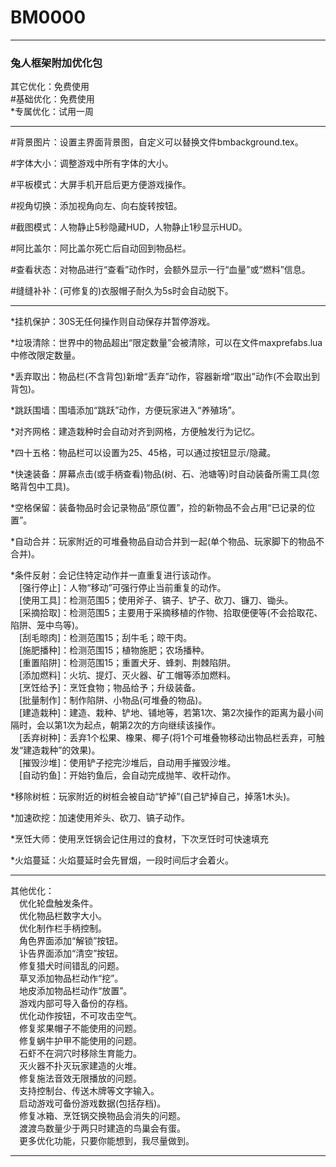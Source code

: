 
# BM0000  

------

### 兔人框架附加优化包  

其它优化：免费使用  
\#基础优化：免费使用  
\*专属优化：试用一周  
  
------
  
  
\#背景图片：设置主界面背景图，自定义可以替换文件bmbackground.tex。  
  
\#字体大小：调整游戏中所有字体的大小。  
  
\#平板模式：大屏手机开启后更方便游戏操作。  
  
\#视角切换：添加视角向左、向右旋转按钮。  
  
\#截图模式：人物静止5秒隐藏HUD，人物静止1秒显示HUD。  
  
\#阿比盖尔：阿比盖尔死亡后自动回到物品栏。  

\#查看状态：对物品进行“查看”动作时，会额外显示一行“血量”或“燃料”信息。  
  
\#缝缝补补：(可修复的)衣服帽子耐久为5s时会自动脱下。  
  
------
  
\*挂机保护：30S无任何操作则自动保存并暂停游戏。  
  
\*垃圾清除：世界中的物品超出“限定数量”会被清除，可以在文件maxprefabs.lua中修改限定数量。  

\*丢弃取出：物品栏(不含背包)新增“丢弃”动作，容器新增“取出”动作(不会取出到背包)。  
  
\*跳跃围墙：围墙添加“跳跃”动作，方便玩家进入“养殖场”。  
  
\*对齐网格：建造栽种时会自动对齐到网格，方便触发行为记忆。  
  
\*四十五格：物品栏可以设置为25、45格，可以通过按钮显示/隐藏。  
  
\*快速装备：屏幕点击(或手柄查看)物品(树、石、池塘等)时自动装备所需工具(忽略背包中工具)。  
  
\*空格保留：装备物品时会记录物品“原位置”，捡的新物品不会占用“已记录的位置”。  
  
\*自动合并：玩家附近的可堆叠物品自动合并到一起(单个物品、玩家脚下的物品不合并)。  
  
\*条件反射：会记住特定动作并一直重复进行该动作。  
　[强行停止]：人物“移动”可强行停止当前重复的动作。  
　[使用工具]：检测范围5；使用斧子、镐子、铲子、砍刀、镰刀、锄头。  
　[采摘拾取]：检测范围5；主要用于采摘移植的作物、拾取便便等(不会拾取花、陷阱、笼中鸟等)。  
　[刮毛晾肉]：检测范围15；刮牛毛；晾干肉。  
　[施肥播种]：检测范围15；植物施肥；农场播种。  
　[重置陷阱]：检测范围15；重置犬牙、蜂刺、荆棘陷阱。  
　[添加燃料]：火坑、提灯、灭火器、矿工帽等添加燃料。  
　[烹饪给予]：烹饪食物；物品给予；升级装备。  
　[批量制作]：制作陷阱、小物品(可堆叠的物品)。  
　[建造栽种]：建造、栽种、铲地、铺地等，若第1次、第2次操作的距离为最小间隔时，会以第1次为起点，朝第2次的方向继续该操作。  
　[丢弃树种]：丢弃1个松果、橡果、椰子(将1个可堆叠物移动出物品栏丢弃，可触发“建造栽种”的效果)。  
　[摧毁沙堆]：使用铲子挖完沙堆后，自动用手摧毁沙堆。  
　[自动钓鱼]：开始钓鱼后，会自动完成抛竿、收杆动作。  
  
\*移除树桩：玩家附近的树桩会被自动“铲掉”(自己铲掉自己，掉落1木头)。  
  
\*加速砍挖：加速使用斧头、砍刀、镐子动作。  
  
\*烹饪大师：使用烹饪锅会记住用过的食材，下次烹饪时可快速填充  
  
\*火焰蔓延：火焰蔓延时会先冒烟，一段时间后才会着火。
  
------
  
其他优化：  
　优化轮盘触发条件。  
　优化物品栏数字大小。  
　优化制作栏手柄控制。  
　角色界面添加“解锁”按钮。  
　讣告界面添加“清空”按钮。  
　修复猎犬时间错乱的问题。  
　草叉添加物品栏动作“挖”。  
　地皮添加物品栏动作“放置”。  
　游戏内部可导入备份的存档。  
　优化动作按钮，不可攻击空气。  
　修复浆果帽子不能使用的问题。  
　修复蜗牛护甲不能使用的问题。  
　石虾不在洞穴时移除生育能力。  
　灭火器不扑灭玩家建造的火堆。  
　修复施法音效无限播放的问题。  
　支持控制台、传送木牌等文字输入。  
　启动游戏可备份游戏数据(包括存档)。  
　修复冰箱、烹饪锅交换物品会消失的问题。  
　渡渡鸟数量少于两只时建造的鸟巢会有蛋。  
　更多优化功能，只要你能想到，我尽量做到。  

------
